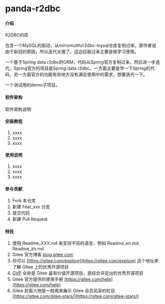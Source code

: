 # panda-r2dbc

#### 介绍
R2DBC的库

包含一个MySQL的驱动，从mirromutth/r2dbc-mysql仓库复制过来，原作者说由于新冠的原因，所以迭代太慢了。这边拉取过来主要是做学习使用。

一个基于Spring data r2dbc的ORM，代码从Spring官方复制过来，然后进一步迭代。Spring官方的项目是Spring data r2dbc。一方面主要是学一下Spring的代码，另一方面官方的功能有些地方没有满足使用中的需求，想要迭代一下。

一个测试用的demo子项目。

#### 软件架构
软件架构说明


#### 安装教程

1.  xxxx
2.  xxxx
3.  xxxx

#### 使用说明

1.  xxxx
2.  xxxx
3.  xxxx

#### 参与贡献

1.  Fork 本仓库
2.  新建 Feat_xxx 分支
3.  提交代码
4.  新建 Pull Request


#### 特技

1.  使用 Readme\_XXX.md 来支持不同的语言，例如 Readme\_en.md, Readme\_zh.md
2.  Gitee 官方博客 [blog.gitee.com](https://blog.gitee.com)
3.  你可以 [https://gitee.com/explore](https://gitee.com/explore) 这个地址来了解 Gitee 上的优秀开源项目
4.  [GVP](https://gitee.com/gvp) 全称是 Gitee 最有价值开源项目，是综合评定出的优秀开源项目
5.  Gitee 官方提供的使用手册 [https://gitee.com/help](https://gitee.com/help)
6.  Gitee 封面人物是一档用来展示 Gitee 会员风采的栏目 [https://gitee.com/gitee-stars/](https://gitee.com/gitee-stars/)
